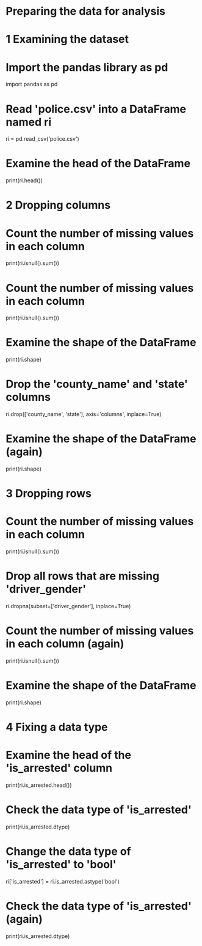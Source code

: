 # Preparing the data for analysis
# 1 Examining the dataset
# Import the pandas library as pd
import pandas as pd

# Read 'police.csv' into a DataFrame named ri
ri = pd.read_csv('police.csv')

# Examine the head of the DataFrame
print(ri.head())

# 2 Dropping columns
# Count the number of missing values in each column
print(ri.isnull().sum())

# Count the number of missing values in each column
print(ri.isnull().sum())

# Examine the shape of the DataFrame
print(ri.shape)

# Drop the 'county_name' and 'state' columns
ri.drop(['county_name', 'state'], axis='columns', inplace=True)

# Examine the shape of the DataFrame (again)
print(ri.shape)

# 3 Dropping rows
# Count the number of missing values in each column
print(ri.isnull().sum())

# Drop all rows that are missing 'driver_gender'
ri.dropna(subset=['driver_gender'], inplace=True)

# Count the number of missing values in each column (again)
print(ri.isnull().sum())

# Examine the shape of the DataFrame
print(ri.shape)

# 4 Fixing a data type
# Examine the head of the 'is_arrested' column
print(ri.is_arrested.head())

# Check the data type of 'is_arrested'
print(ri.is_arrested.dtype)

# Change the data type of 'is_arrested' to 'bool'
ri['is_arrested'] = ri.is_arrested.astype('bool')

# Check the data type of 'is_arrested' (again)
print(ri.is_arrested.dtype)
